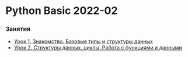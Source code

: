 # Python Basic 2022-02


### Занятия

- [Урок 1. Знакомство. Базовые типы и структуры данных](lessons/lesson.01/)
- [Урок 2. Структуры данных, циклы. Работа с функциями и данными](lessons/lesson.02/)
